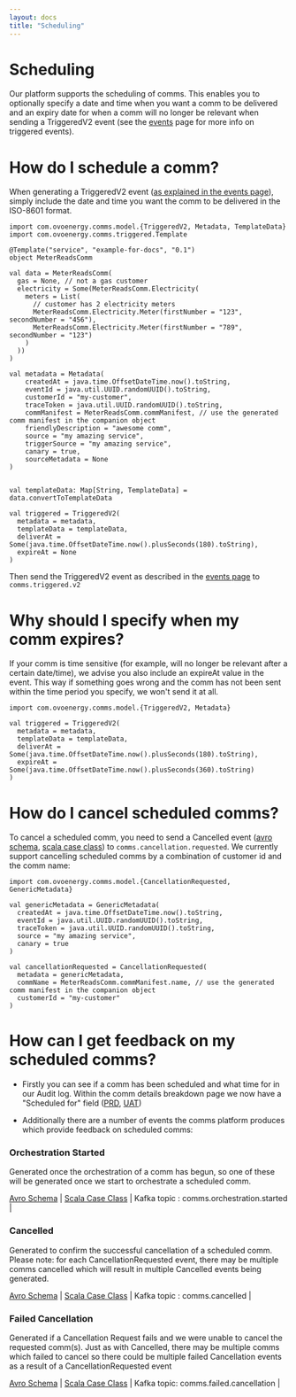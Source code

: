 ```yaml
---
layout: docs
title: "Scheduling"
---
```


# Scheduling

Our platform supports the scheduling of comms. This enables you to optionally specify a date and time when you want a comm to be delivered and an expiry date for when a comm will no longer be relevant when sending a TriggeredV2 event (see the [events](events.html) page for more info on triggered events).  
 
# How do I schedule a comm?

When generating a TriggeredV2 event ([as explained in the events page](events.html)), simply include the date and time you want the comm to be delivered in the ISO-8601 format.
 
```tut:silent
import com.ovoenergy.comms.model.{TriggeredV2, Metadata, TemplateData}
import com.ovoenergy.comms.triggered.Template

@Template("service", "example-for-docs", "0.1")
object MeterReadsComm

val data = MeterReadsComm(
  gas = None, // not a gas customer
  electricity = Some(MeterReadsComm.Electricity(
    meters = List(
      // customer has 2 electricity meters
      MeterReadsComm.Electricity.Meter(firstNumber = "123", secondNumber = "456"),
      MeterReadsComm.Electricity.Meter(firstNumber = "789", secondNumber = "123")
    )
  ))
)

val metadata = Metadata(
	createdAt = java.time.OffsetDateTime.now().toString,
	eventId = java.util.UUID.randomUUID().toString,
	customerId = "my-customer",
	traceToken = java.util.UUID.randomUUID().toString,
	commManifest = MeterReadsComm.commManifest, // use the generated comm manifest in the companion object
	friendlyDescription = "awesome comm",
	source = "my amazing service",
	triggerSource = "my amazing service",
	canary = true,
	sourceMetadata = None
)

    
val templateData: Map[String, TemplateData] = data.convertToTemplateData

val triggered = TriggeredV2(
  metadata = metadata,
  templateData = templateData, 
  deliverAt = Some(java.time.OffsetDateTime.now().plusSeconds(180).toString),
  expireAt = None
)
```

Then send the TriggeredV2 event as described in the [events page](events.html) to `comms.triggered.v2` 

# Why should I specify when my comm expires?

If your comm is time sensitive (for example, will no longer be relevant after a certain date/time), we advise you also include an expireAt value in the event. This way if something goes wrong and the comm has not been sent within the time period you specify, we won't send it at all.
   
```tut:silent
import com.ovoenergy.comms.model.{TriggeredV2, Metadata}

val triggered = TriggeredV2(
  metadata = metadata,
  templateData = templateData, 
  deliverAt = Some(java.time.OffsetDateTime.now().plusSeconds(180).toString),
  expireAt = Some(java.time.OffsetDateTime.now().plusSeconds(360).toString)
)
```

# How do I cancel scheduled comms?

To cancel a scheduled comm, you need to send a Cancelled event ([avro schema](https://github.com/ovotech/comms-kafka-messages/blob/master/schemas/1.4/CancellationRequested.avsc), [scala case class](https://github.com/ovotech/comms-kafka-messages/blob/master/src/main/scala/com/ovoenergy/comms/model/CancellationRequested.scala)) to `comms.cancellation.requested`. We currently support cancelling scheduled comms by a combination of customer id and the comm name:

```tut:silent
import com.ovoenergy.comms.model.{CancellationRequested, GenericMetadata}

val genericMetadata = GenericMetadata(
  createdAt = java.time.OffsetDateTime.now().toString,
  eventId = java.util.UUID.randomUUID().toString,
  traceToken = java.util.UUID.randomUUID().toString,
  source = "my amazing service",
  canary = true
)

val cancellationRequested = CancellationRequested(
  metadata = genericMetadata,
  commName = MeterReadsComm.commManifest.name, // use the generated comm manifest in the companion object
  customerId = "my-customer"
)
```

# How can I get feedback on my scheduled comms?

* Firstly you can see if a comm has been scheduled and what time for in our Audit log. Within the comm details breakdown page we now have a "Scheduled for" field ([PRD](https://audit-log.ovo-comms.co.uk), [UAT](https://audit-log-uat.ovo-comms.co.uk))
  
* Additionally there are a number of events the comms platform produces which provide feedback on scheduled comms:

### Orchestration Started

Generated once the orchestration of a comm has begun, so one of these will be generated once we start to orchestrate a scheduled comm.

[Avro Schema](https://github.com/ovotech/comms-kafka-messages/blob/master/schemas/1.4/OrchestrationStarted.avsc) | [Scala Case Class](https://github.com/ovotech/comms-kafka-messages/blob/master/src/main/scala/com/ovoenergy/comms/model/OrchestrationStarted.scala) | Kafka topic : comms.orchestration.started |

### Cancelled
Generated to confirm the successful cancellation of a scheduled comm. Please note: for each CancellationRequested event, there may be multiple comms cancelled which will result in multiple Cancelled events being generated.

[Avro Schema](https://github.com/ovotech/comms-kafka-messages/blob/master/schemas/1.4/Cancelled.avsc) | [Scala Case Class](https://github.com/ovotech/comms-kafka-messages/blob/master/src/main/scala/com/ovoenergy/comms/model/Cancelled.scala) | Kafka topic : comms.cancelled | 

### Failed Cancellation 
Generated if a Cancellation Request fails and we were unable to cancel the requested comm(s). Just as with Cancelled, there may be multiple comms which failed to cancel so there could be multiple failed Cancellation events as a result of a CancellationRequested event

[Avro Schema](https://github.com/ovotech/comms-kafka-messages/blob/master/schemas/1.4/FailedCancellation.avsc) | [Scala Case Class](https://github.com/ovotech/comms-kafka-messages/blob/master/src/main/scala/com/ovoenergy/comms/model/FailedCancellation.scala) | Kafka topic: comms.failed.cancellation |
 
 
